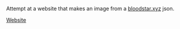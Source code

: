 Attempt at a website that makes an image from a [bloodstar.xyz](https://www.bloodstar.xyz/) json.

[Website](https://auroraky.github.io/BloodstarToImage/)

